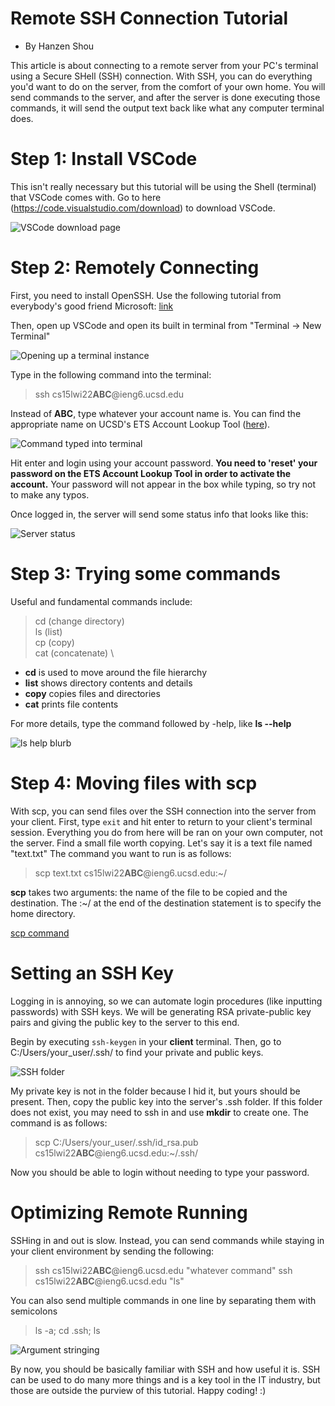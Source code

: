 # Remote SSH Connection Tutorial
- By Hanzen Shou

This article is about connecting to a remote server from your PC's terminal using a Secure SHell (SSH) connection. 
With SSH, you can do everything you'd want to do on the server, from the comfort of your own home. 
You will send commands to the server, and after the server is done executing those commands, it will send the output text back like what any computer terminal does.

# Step 1: Install VSCode
This isn't really necessary but this tutorial will be using the Shell (terminal) that VSCode comes with.
Go to here (https://code.visualstudio.com/download) to download VSCode.

![VSCode download page](VSCode_download.png)

# Step 2: Remotely Connecting
First, you need to install OpenSSH. Use the following tutorial from everybody's good friend Microsoft: [link](https://docs.microsoft.com/en-us/windows-server/administration/openssh/openssh_install_firstuse)

Then, open up VSCode and open its built in terminal from "Terminal -> New Terminal"

![Opening up a terminal instance](VSCode_terminal_menu.png)

Type in the following command into the terminal:
> ssh cs15lwi22**ABC**@ieng6.ucsd.edu

Instead of **ABC**, type whatever your account name is. You can find the appropriate name on UCSD's ETS Account Lookup Tool ([here](https://sdacs.ucsd.edu/~icc/index.php)).

![Command typed into terminal](SSH_command.png)

Hit enter and login using your account password. **You need to 'reset' your password on the ETS Account Lookup Tool in order to activate the account.**
Your password will not appear in the box while typing, so try not to make any typos.

Once logged in, the server will send some status info that looks like this:

![Server status](Server_status.png)

# Step 3: Trying some commands
Useful and fundamental commands include:
> cd (change directory) \
> ls (list) \
> cp (copy) \
> cat (concatenate) \

- **cd** is used to move around the file hierarchy
- **list** shows directory contents and details
- **copy** copies files and directories
- **cat** prints file contents

For more details, type the command followed by -help, like **ls --help**

![ls help blurb](ls_help.png)

# Step 4: Moving files with scp
With scp, you can send files over the SSH connection into the server from your client.
First, type `exit` and hit enter to return to your client's terminal session. Everything you do from here will be ran on your own computer, not the server.
Find a small file worth copying. Let's say it is a text file named "text.txt" The command you want to run is as follows:
> scp text.txt cs15lwi22**ABC**@ieng6.ucsd.edu:~/

**scp** takes two arguments: the name of the file to be copied and the destination. The :~/ at the end of the destination statement is to specify the home directory.

[scp command](scp_command.png)

# Setting an SSH Key
Logging in is annoying, so we can automate login procedures (like inputting passwords) with SSH keys. We will be generating RSA private-public key pairs and giving the public key to the server to this end.

Begin by executing `ssh-keygen` in your **client** terminal.
Then, go to C:/Users/your_user/.ssh/ to find your private and public keys.

![SSH folder](ssh_folder.png)

My private key is not in the folder because I hid it, but yours should be present.
Then, copy the public key into the server's .ssh folder. If this folder does not exist, you may need to ssh in and use **mkdir** to create one.
The command is as follows:
> scp C:/Users/your_user/.ssh/id_rsa.pub cs15lwi22**ABC**@ieng6.ucsd.edu:~/.ssh/

Now you should be able to login without needing to type your password.

# Optimizing Remote Running
SSHing in and out is slow. Instead, you can send commands while staying in your client environment by sending the following:
> ssh cs15lwi22**ABC**@ieng6.ucsd.edu "whatever command"
> ssh cs15lwi22**ABC**@ieng6.ucsd.edu "ls"

You can also send multiple commands in one line by separating them with semicolons
> ls -a; cd .ssh; ls

![Argument stringing](arg_concat.png)

By now, you should be basically familiar with SSH and how useful it is. SSH can be used to do many more things and is a key tool in the IT industry, but those are outside the purview of this tutorial. Happy coding! :)
